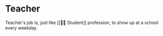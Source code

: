 # Teacher

Teacher's job is, just like [[👩‍🎓 Student]] profession, to show up at a school every weekday.
